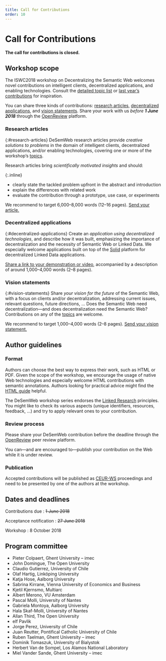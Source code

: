 ```yaml
---
title: Call for Contributions
order: 10
---
```

# Call for Contributions
**The call for contributions is closed.**

## Workshop scope
The ISWC2018 workshop on Decentralizing the Semantic Web
welcomes novel contributions on intelligent clients,
decentralized applications, and enabling technologies.
Consult the [detailed topic list](/topics/)
or [last year’s contributions](http://iswc2017.desemweb.org/)
for inspiration.

You can share three kinds of contributions:
[research articles](#research-articles),
[decentralized applications](#decentralized-applications),
and [vision statements](#vision-statements).
Share your work with us _before **1 June 2018**_
through the [OpenReview](https://openreview.net/group?id=swsa.semanticweb.org/ISWC/2018/DeSemWeb) platform.

### Research articles
{:#research-articles}
DeSemWeb research articles provide _creative solutions to problems_
in the domain of intelligent clients, decentralized applications,
and/or enabling technologies,
covering one or more of the workshop’s [topics](/topics/).

Research articles bring _scientifically motivated insights_ and should:

{:.inline}
- clearly state the tackled problem upfront in the abstract and introduction
- explain the differences with related work
- evaluate the contribution
  through a prototype, use case, or experiments

We recommend to target 6,000–8,000 words (12–16 pages).
[Send your article.](https://openreview.net/group?id=swsa.semanticweb.org/ISWC/2018/DeSemWeb)

### Decentralized applications
{:#decentralized-applications}
Create an _application using decentralized technologies_,
and describe how it was built,
emphasizing the importance of decentralization
and the necessity of Semantic Web or Linked Data.
We especially welcome applications
built on top of the [Solid](https://solid.mit.edu/) platform
for decentralized Linked Data applications.

[Share a link to your demonstration or video](https://openreview.net/group?id=swsa.semanticweb.org/ISWC/2018/DeSemWeb),
accompanied by a description of around 1,000–4,000 words (2–8 pages).

### Vision statements
{:#vision-statements}
Share _your vision for the future_ of the Semantic Web,
with a focus on clients and/or decentralization,
addressing current issues, relevant questions, future directions, …
Does the Semantic Web need decentralization—and
does decentralization need the Semantic Web?
Contributions on any of the [topics](/topics/) are welcome.

We recommend to target 1,000–4,000 words (2–8 pages).
[Send your vision statement.](https://openreview.net/group?id=swsa.semanticweb.org/ISWC/2018/DeSemWeb)


## Author guidelines

### Format
Authors can choose the best way to express their work,
such as HTML or PDF.
Given the scope of the workshop,
we encourage the usage of native Web technologies
and especially welcome HTML contributions with semantic annotations.
Authors looking for practical advice might find the
[HTML guide](http://iswc2018.semanticweb.org/calls/html-submission-guide/) helpful.

The DeSemWeb workshop series endorses the
[Linked Research](https://linkedresearch.org/) principles.
You might like to check its various aspects
(unique identifiers, resources, feedback, …)
and try to apply relevant ones to your contribution.

### Review process
Please share your DeSemWeb contribution before the deadline
through the [OpenReview](https://openreview.net/group?id=swsa.semanticweb.org/ISWC/2018/DeSemWeb) peer review platform.

You can—and are encouraged to—publish your contribution on the Web
while it is under review.

### Publication
Accepted contributions will be published as [CEUR-WS](http://ceur-ws.org/) proceedings
and need to be presented by one of the authors at the workshop.


## Dates and deadlines
Contributions due
: <del>1 June 2018</del>

Acceptance notification
: <del>27 June 2018</del>

Workshop
: 8 October 2018


## Program committee
- Pieter Colpaert, Ghent University – imec
- John Domingue, The Open University
- Claudio Gutierrez, University of Chile
- Olaf Hartig, Linköping University
- Katja Hose, Aalborg University
- Sabrina Kirrane, Vienna University of Economics and Business
- Kjetil Kjernsmo, Multiarc
- Albert Merono, VU Amsterdam
- Pascal Molli, University of Nantes
- Gabriela Montoya, Aalborg University
- Hala Skaf-Molli, University of Nantes
- Allan Third, The Open University
- elf Pavlik
- Jorge Perez, University of Chile
- Juan Reutter, Pontifical Catholic University of Chile
- Ruben Taelman, Ghent University – imec
- Dominik Tomaszuk, University of Bialystok
- Herbert Van de Sompel, Los Alamos National Laboratory
- Miel Vander Sande, Ghent University – imec
